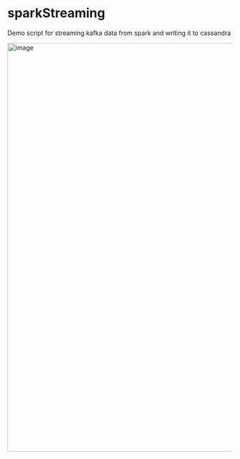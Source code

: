 # sparkStreaming
Demo script for streaming kafka data from spark and writing it to cassandra

<img width="916" alt="image" src="https://user-images.githubusercontent.com/77616210/197401087-57ca206b-40c1-452a-86a8-24e036b75885.png">

